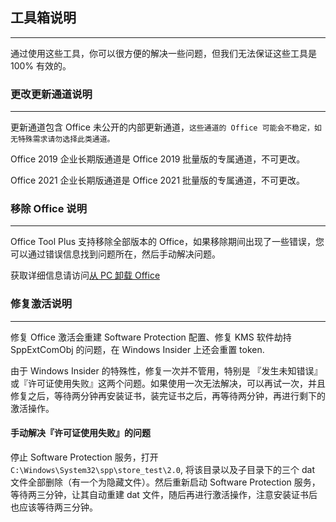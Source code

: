 ## 工具箱说明

---

通过使用这些工具，你可以很方便的解决一些问题，但我们无法保证这些工具是 100% 有效的。

### 更改更新通道说明

---

更新通道包含 Office 未公开的内部更新通道，`这些通道的 Office 可能会不稳定，如无特殊需求请勿选择此类通道。`

Office 2019 企业长期版通道是 Office 2019 批量版的专属通道，不可更改。

Office 2021 企业长期版通道是 Office 2021 批量版的专属通道，不可更改。

### 移除 Office 说明

---

Office Tool Plus 支持移除全部版本的 Office，如果移除期间出现了一些错误，您可以通过错误信息找到问题所在，然后手动解决问题。

获取详细信息请访问[从 PC 卸载 Office](https://support.microsoft.com/zh-cn/office/%E4%BB%8E-pc-%E5%8D%B8%E8%BD%BD-office-9dd49b83-264a-477a-8fcc-2fdf5dbf61d8)

### 修复激活说明

---

修复 Office 激活会重建 Software Protection 配置、修复 KMS 软件劫持 SppExtComObj 的问题，在 Windows Insider 上还会重置 token.

由于 Windows Insider 的特殊性，修复一次并不管用，特别是 『发生未知错误』或『许可证使用失败』这两个问题。如果使用一次无法解决，可以再试一次，并且修复之后，等待两分钟再安装证书，装完证书之后，再等待两分钟，再进行剩下的激活操作。

#### 手动解决『许可证使用失败』的问题

停止 Software Protection 服务，打开 `C:\Windows\System32\spp\store_test\2.0`, 将该目录以及子目录下的三个 dat 文件全部删除（有一个为隐藏文件）。然后重新启动 Software Protection 服务，等待两三分钟，让其自动重建 dat 文件，随后再进行激活操作，注意安装证书后也应该等待两三分钟。
